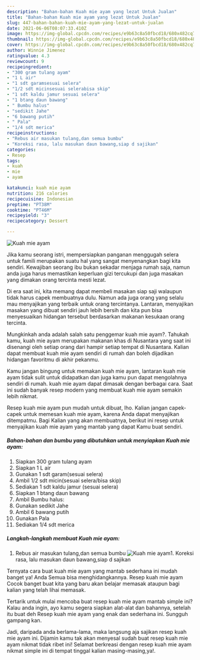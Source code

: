 ```yaml
---
description: "Bahan-bahan Kuah mie ayam yang lezat Untuk Jualan"
title: "Bahan-bahan Kuah mie ayam yang lezat Untuk Jualan"
slug: 447-bahan-bahan-kuah-mie-ayam-yang-lezat-untuk-jualan
date: 2021-06-06T08:07:33.410Z
image: https://img-global.cpcdn.com/recipes/e9b63c8a50fbcd18/680x482cq70/kuah-mie-ayam-foto-resep-utama.jpg
thumbnail: https://img-global.cpcdn.com/recipes/e9b63c8a50fbcd18/680x482cq70/kuah-mie-ayam-foto-resep-utama.jpg
cover: https://img-global.cpcdn.com/recipes/e9b63c8a50fbcd18/680x482cq70/kuah-mie-ayam-foto-resep-utama.jpg
author: Winnie Jimenez
ratingvalue: 4.3
reviewcount: 9
recipeingredient:
- "300 gram tulang ayam"
- "1 L air"
- "1 sdt garamsesuai selera"
- "1/2 sdt micinsesuai selerabisa skip"
- "1 sdt kaldu jamur sesuai selera"
- "1 btang daun bawang"
- " Bumbu halus"
- "sedikit Jahe"
- "6 bawang putih"
- " Pala"
- "1/4 sdt merica"
recipeinstructions:
- "Rebus air masukan tulang,dan semua bumbu"
- "Koreksi rasa, lalu masukan daun bawang,siap d sajikan"
categories:
- Resep
tags:
- kuah
- mie
- ayam

katakunci: kuah mie ayam 
nutrition: 216 calories
recipecuisine: Indonesian
preptime: "PT38M"
cooktime: "PT46M"
recipeyield: "3"
recipecategory: Dessert

---
```



![Kuah mie ayam](https://img-global.cpcdn.com/recipes/e9b63c8a50fbcd18/680x482cq70/kuah-mie-ayam-foto-resep-utama.jpg)

Jika kamu seorang istri, mempersiapkan panganan menggugah selera untuk famili merupakan suatu hal yang sangat menyenangkan bagi kita sendiri. Kewajiban seorang ibu bukan sekadar menjaga rumah saja, namun anda juga harus memastikan keperluan gizi tercukupi dan juga masakan yang dimakan orang tercinta mesti lezat.

Di era  saat ini, kita memang dapat membeli masakan siap saji walaupun tidak harus capek membuatnya dulu. Namun ada juga orang yang selalu mau menyajikan yang terbaik untuk orang tercintanya. Lantaran, menyajikan masakan yang dibuat sendiri jauh lebih bersih dan kita pun bisa menyesuaikan hidangan tersebut berdasarkan makanan kesukaan orang tercinta. 



Mungkinkah anda adalah salah satu penggemar kuah mie ayam?. Tahukah kamu, kuah mie ayam merupakan makanan khas di Nusantara yang saat ini disenangi oleh setiap orang dari hampir setiap tempat di Nusantara. Kalian dapat membuat kuah mie ayam sendiri di rumah dan boleh dijadikan hidangan favoritmu di akhir pekanmu.

Kamu jangan bingung untuk memakan kuah mie ayam, lantaran kuah mie ayam tidak sulit untuk didapatkan dan juga kamu pun dapat mengolahnya sendiri di rumah. kuah mie ayam dapat dimasak dengan berbagai cara. Saat ini sudah banyak resep modern yang membuat kuah mie ayam semakin lebih nikmat.

Resep kuah mie ayam pun mudah untuk dibuat, lho. Kalian jangan capek-capek untuk memesan kuah mie ayam, karena Anda dapat menyajikan ditempatmu. Bagi Kalian yang akan membuatnya, berikut ini resep untuk menyajikan kuah mie ayam yang mantab yang dapat Kamu buat sendiri.

<!--inarticleads1-->

##### Bahan-bahan dan bumbu yang dibutuhkan untuk menyiapkan Kuah mie ayam:

1. Siapkan 300 gram tulang ayam
1. Siapkan 1 L air
1. Gunakan 1 sdt garam(sesuai selera)
1. Ambil 1/2 sdt micin(sesuai selera/bisa skip)
1. Sediakan 1 sdt kaldu jamur (sesuai selera)
1. Siapkan 1 btang daun bawang
1. Ambil  Bumbu halus:
1. Gunakan sedikit Jahe
1. Ambil 6 bawang putih
1. Gunakan  Pala
1. Sediakan 1/4 sdt merica




<!--inarticleads2-->

##### Langkah-langkah membuat Kuah mie ayam:

1. Rebus air masukan tulang,dan semua bumbu
<img src="https://img-global.cpcdn.com/steps/2423bc3c1be1d839/160x128cq70/kuah-mie-ayam-langkah-memasak-1-foto.jpg" alt="Kuah mie ayam">1. Koreksi rasa, lalu masukan daun bawang,siap d sajikan




Ternyata cara buat kuah mie ayam yang mantab sederhana ini mudah banget ya! Anda Semua bisa menghidangkannya. Resep kuah mie ayam Cocok banget buat kita yang baru akan belajar memasak ataupun bagi kalian yang telah lihai memasak.

Tertarik untuk mulai mencoba buat resep kuah mie ayam mantab simple ini? Kalau anda ingin, ayo kamu segera siapkan alat-alat dan bahannya, setelah itu buat deh Resep kuah mie ayam yang enak dan sederhana ini. Sungguh gampang kan. 

Jadi, daripada anda berlama-lama, maka langsung aja sajikan resep kuah mie ayam ini. Dijamin kamu tak akan menyesal sudah buat resep kuah mie ayam nikmat tidak ribet ini! Selamat berkreasi dengan resep kuah mie ayam nikmat simple ini di tempat tinggal kalian masing-masing,ya!.

